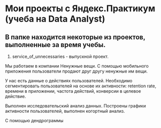 # Мои проекты с Яндекс.Практикум (учеба на Data Analyst)
## В папке находится некоторые из проектов, выполненные за время учебы.

1. service_of_unnecessaries - выпускной проект.

Мы работаем в компании Ненужные вещи. С помощью мобильного приложения пользователи продают друг другу ненужные им вещи.

У нас есть данные о действиях пользователей. Необходимо сегментировать пользователей на основе их активности: retention rate, времени в приложении, частота действий, конверсии в целевое действие.

Выполнен исследовательский анализ данных. Построены графики активности пользователей, выполнен когортный анализ.

С помощью дендрограммы
